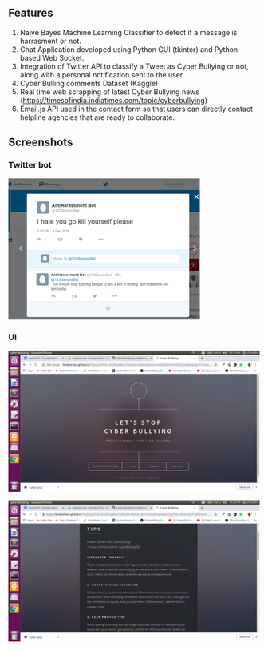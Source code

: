 ## Features
1. Naive Bayes Machine Learning Classifier to detect if a message is harrasment or not.
2. Chat Application developed using Python GUI (tkinter) and Python based Web Socket.
3. Integration of Twitter API to classify a Tweet as Cyber Bullying or not, along with a personal notification sent to the user.
4. Cyber Bulling comments Dataset (Kaggle)
5. Real time web scrapping of latest Cyber Bullying news (https://timesofindia.indiatimes.com/topic/cyberbullying)
6. Email.js API used in the contact form so that users can directly contact helpline agencies that are ready to collaborate.

## Screenshots

### Twitter bot
![Screenshot](cyber.png)

### UI
![Screenshot](cyber2.png)

![Screenshot](cyber3.png)



